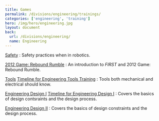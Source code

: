 ```yaml
---
title: Games
permalink: /divisions/engineering/trainings/
categories: ['engineering', 'training']
hero: /img/hero/engineering.jpg
layout: document
back:
  url: /divisions/engineering/
  name: Engineering
---
```


[Safety]
: Safety practices when in robotics.

[2012 Game: Rebound Rumble]
: An introduction to <i class="first">FIRST</i> and 2012 Game: Rebound Rumble.

[Tools]
[Timeline for Engineering Tools Training]
: Tools both mechanical and electrical should know.

[Engineering Design I]
[Timeline for Engineering Design I]
: Covers the basics of design contsraints and the design process.

[Engineering Design II]
: Covers the basics of design constraints and the design process.

<br><br>

[Safety]: /files/safety.ppt
[2012 Game: Rebound Rumble]: /files/2012-game.ppt
[Tools]: /files/tools.ppt
[Timeline for Engineering Tools Training]: /files/tools-timeline.pdf
[Engineering Design I]: /files/design-1.ppt
[Timeline for Engineering Design I]: /files/design-1-timeline.pdf
[Engineering Design II]: /files/design-2.ppt
